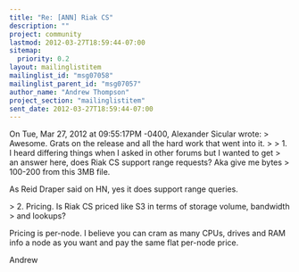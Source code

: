```yaml
---
title: "Re: [ANN] Riak CS"
description: ""
project: community
lastmod: 2012-03-27T18:59:44-07:00
sitemap:
  priority: 0.2
layout: mailinglistitem
mailinglist_id: "msg07058"
mailinglist_parent_id: "msg07057"
author_name: "Andrew Thompson"
project_section: "mailinglistitem"
sent_date: 2012-03-27T18:59:44-07:00
---
```



On Tue, Mar 27, 2012 at 09:55:17PM -0400, Alexander Sicular wrote:
&gt; Awesome. Grats on the release and all the hard work that went into it. 
&gt; 
&gt; 1. I heard differing things when I asked in other forums but I wanted to get 
&gt; an answer here, does Riak CS support range requests? Aka give me bytes 
&gt; 100-200 from this 3MB file. 

As Reid Draper said on HN, yes it does support range queries.

&gt; 2. Pricing. Is Riak CS priced like S3 in terms of storage volume, bandwidth 
&gt; and lookups?

Pricing is per-node. I believe you can cram as many CPUs, drives and RAM
info a node as you want and pay the same flat per-node price.

Andrew

